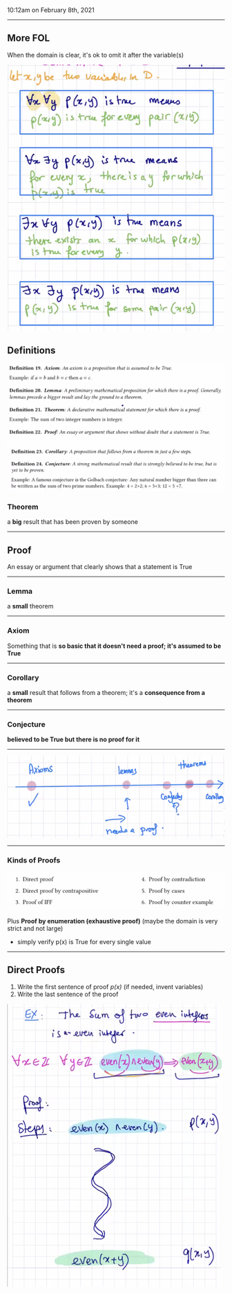 10:12am on February 8th, 2021

---

## More FOL

When the domain is clear, it's ok to omit it after the variable(s)

![1](./Lect8-img/1.png)



## Definitions

![2](./Lect8-img/2.png)

### Theorem

a **big** result that has been proven by someone

---

## Proof

An essay or argument that clearly shows that a statement is True

---

### Lemma

a **small** theorem

---

### Axiom

Something that is **so basic that it doesn't need a proof; it's assumed to be True**

---

### Corollary

 a **small** result that follows from a theorem; it's a **consequence from a theorem**

---

### Conjecture

**believed to be True but there is no proof for it**

---

![3](./Lect8-img/3.png)

---

### Kinds of Proofs

![4](./Lect8-img/4.png)

Plus **Proof by enumeration (exhaustive proof)** (maybe the domain is very strict and not large)

- simply verify p(x) is True for every single value

---

## Direct Proofs

1. Write the first sentence of proof *p(x)* (if needed, invent variables)
2.  Write the last sentence of the proof 

![5](./Lect8-img/5.png)